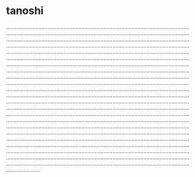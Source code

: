 # tanoshi

...........................................................................................................................................................................................................................................................................................................................................................................................................................................................................................................................................................................................................................................................................................................................................................................................................................................................................................................................................................................................................................................................................................................................................................................................................................................................................................................................................................................................................................................................................................................................................................................................................................................................................................................................................................................................................................................................................................................................................................................................................................................................................................................................................................................................................................................................................................................................................................................................................................................................................................................................................................................................................................................................................................................................................................................................................................................................................................................................................................................................